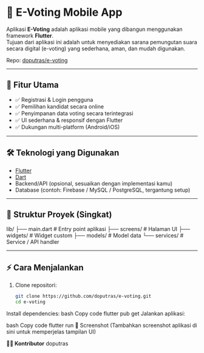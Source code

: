 # 📱 E-Voting Mobile App

Aplikasi **E-Voting** adalah aplikasi mobile yang dibangun menggunakan framework **Flutter**.  
Tujuan dari aplikasi ini adalah untuk menyediakan sarana pemungutan suara secara digital (e-voting) yang sederhana, aman, dan mudah digunakan.

Repo: [doputras/e-voting](https://github.com/doputras/e-voting)

---

## 🚀 Fitur Utama
- ✅ Registrasi & Login pengguna  
- ✅ Pemilihan kandidat secara online  
- ✅ Penyimpanan data voting secara terintegrasi  
- ✅ UI sederhana & responsif dengan Flutter  
- ✅ Dukungan multi-platform (Android/iOS)  

---

## 🛠️ Teknologi yang Digunakan
- [Flutter](https://flutter.dev/)  
- [Dart](https://dart.dev/)  
- Backend/API (opsional, sesuaikan dengan implementasi kamu)  
- Database (contoh: Firebase / MySQL / PostgreSQL, tergantung setup)  

---

## 📂 Struktur Proyek (Singkat)
lib/
├── main.dart # Entry point aplikasi
├── screens/ # Halaman UI
├── widgets/ # Widget custom
├── models/ # Model data
└── services/ # Service / API handler

---

## ⚡ Cara Menjalankan
1. Clone repositori:
   ```bash
   git clone https://github.com/doputras/e-voting.git
   cd e-voting
Install dependencies:
bash
Copy code
flutter pub get
Jalankan aplikasi:

bash
Copy code
flutter run
📸 Screenshot
(Tambahkan screenshot aplikasi di sini untuk memperjelas tampilan UI)

**👨‍💻 Kontributor**
doputras

